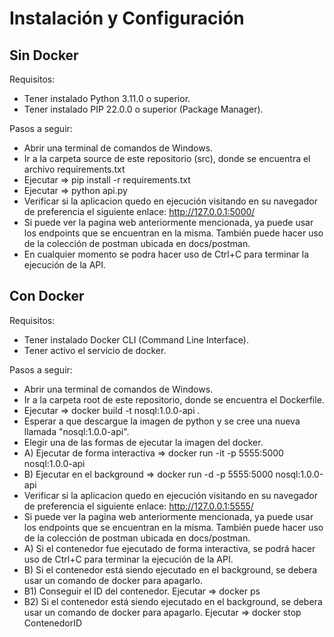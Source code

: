 # Instalación y Configuración

## Sin Docker
Requisitos:
- Tener instalado Python 3.11.0 o superior.
- Tener instalado PIP 22.0.0 o superior (Package Manager).

Pasos a seguir:
- Abrir una terminal de comandos de Windows.
- Ir a la carpeta source de este repositorio (src), donde se encuentra el archivo requirements.txt
- Ejecutar => pip install -r requirements.txt
- Ejecutar => python api.py
- Verificar si la aplicacion quedo en ejecución visitando en su navegador de preferencia el siguiente enlace: http://127.0.0.1:5000/
- Si puede ver la pagina web anteriormente mencionada, ya puede usar los endpoints que se encuentran en la misma. También puede hacer uso de la colección de postman ubicada en docs/postman.
- En cualquier momento se podra hacer uso de Ctrl+C para terminar la ejecución de la API.


## Con Docker
Requisitos:
- Tener instalado Docker CLI (Command Line Interface).
- Tener activo el servicio de docker.

Pasos a seguir:
- Abrir una terminal de comandos de Windows.
- Ir a la carpeta root de este repositorio, donde se encuentra el Dockerfile.
- Ejecutar => docker build -t nosql:1.0.0-api .
- Esperar a que descargue la imagen de python y se cree una nueva llamada "nosql:1.0.0-api".
- Elegir una de las formas de ejecutar la imagen del docker.
- A) Ejecutar de forma interactiva => docker run -it -p 5555:5000 nosql:1.0.0-api
- B) Ejecutar en el background => docker run -d -p 5555:5000 nosql:1.0.0-api
- Verificar si la aplicacion quedo en ejecución visitando en su navegador de preferencia el siguiente enlace: http://127.0.0.1:5555/
- Si puede ver la pagina web anteriormente mencionada, ya puede usar los endpoints que se encuentran en la misma. También puede hacer uso de la colección de postman ubicada en docs/postman.
- A) Si el contenedor fue ejecutado de forma interactiva, se podrá hacer uso de Ctrl+C para terminar la ejecución de la API.
- B) Si el contenedor está siendo ejecutado en el background, se debera usar un comando de docker para apagarlo.
- B1) Conseguir el ID del contenedor. Ejecutar => docker ps
- B2) Si el contenedor está siendo ejecutado en el background, se debera usar un comando de docker para apagarlo. Ejecutar => docker stop ContenedorID